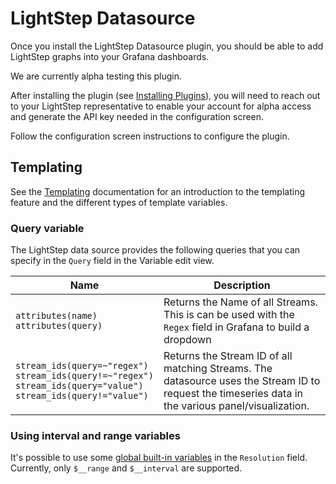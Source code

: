 # LightStep Datasource

Once you install the LightStep Datasource plugin, you should be able to add LightStep graphs into your Grafana dashboards.

We are currently alpha testing this plugin.

After installing the plugin (see [Installing Plugins](http://docs.grafana.org/plugins/installation/)), you will need to reach out to your LightStep representative to enable your account for alpha access and generate the API key needed in the configuration screen.

Follow the configuration screen instructions to configure the plugin.

## Templating
See the [Templating](https://grafana.com/docs/grafana/latest/reference/templating/) documentation for an introduction to the templating feature and the different types of template variables.

### Query variable
The LightStep data source provides the following queries that you can specify in the `Query` field in the Variable edit view.

| Name         | Description |
| ------------ |-------------| 
| `attributes(name)` <br/>`attributes(query)`    | Returns the Name of all Streams. This is can be used with the `Regex` field in Grafana to build a dropdown |
| `stream_ids(query=~"regex")` <br/>`stream_ids(query!=~"regex")` <br/>`stream_ids(query="value")` <br/>`stream_ids(query!="value")`    | Returns the Stream ID of all matching Streams. The datasource uses the Stream ID to request the timeseries data in the various panel/visualization. |

### Using interval and range variables
It's possible to use some [global built-in variables](https://grafana.com/docs/grafana/latest/reference/templating/#global-built-in-variables) in the `Resolution` field.
Currently, only `$__range` and `$__interval` are supported.
